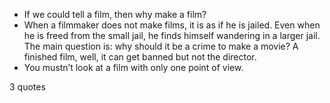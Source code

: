  - If we could tell a film, then why make a film?
 - When a filmmaker does not make films, it is as if he is jailed. Even when he is freed from the small jail, he finds himself wandering in a larger jail. The main question is: why should it be a crime to make a movie? A finished film, well, it can get banned but not the director.
 - You mustn’t look at a film with only one point of view.

3 quotes